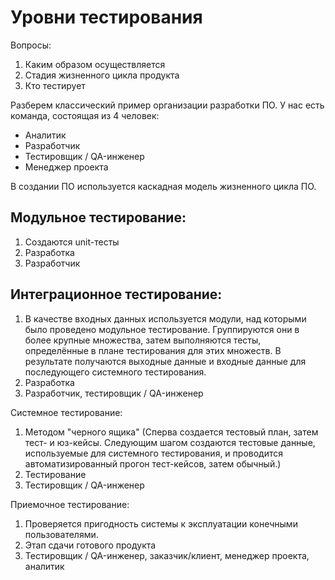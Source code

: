 # Уровни тестирования

Вопросы:
1. Каким образом осуществляется 
2. Стадия жизненного цикла продукта
3. Кто тестирует

Разберем классический пример организации разработки ПО.
У нас есть команда, состоящая из 4 человек:
- Аналитик
- Разработчик
- Тестировщик / QA-инженер
- Менеджер проекта

В создании ПО используется каскадная модель жизненного цикла ПО.

## Модульное тестирование:

1. Создаются unit-тесты
2. Разработка
3. Разработчик


## Интеграционное тестирование: 
1. В качестве входных данных используется модули, над которыми было проведено модульное тестирование. Группируются они в более крупные множества, затем выполняются тесты, определённые в плане тестирования для этих множеств. В результате получаются выходные данные и входные данные для последующего системного тестирования.
2. Разработка
3. Разработчик, тестировщик / QA-инженер

Системное тестирование:
1. Методом "черного ящика" (Сперва создается тестовый план, затем тест- и юз-кейсы. Следующим шагом создаются тестовые данные, используемые для системного тестирования, и проводится автоматизированный прогон тест-кейсов, затем обычный.)
2. Тестирование
3. Тестировщик / QA-инженер 

Приемочное тестирование:
1. Проверяется пригодность системы к эксплуатации конечными пользователями.
2. Этап сдачи готового продукта
3. Тестировщик / QA-инженер, заказчик/клиент, менеджер проекта, аналитик
